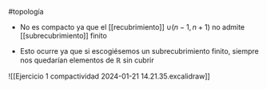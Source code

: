 #topología 

- No es compacto ya que el [[recubrimiento]] $\cup (n-1, n+1)$ no admite [[subrecubrimiento]] finito

- Esto ocurre ya que si escogiésemos un subrecubrimiento finito, siempre nos quedarían elementos de $\mathbb{R}$ sin cubrir 

![[Ejercicio 1 compactividad 2024-01-21 14.21.35.excalidraw]]
